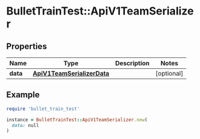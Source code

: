 # BulletTrainTest::ApiV1TeamSerializer

## Properties

| Name | Type | Description | Notes |
| ---- | ---- | ----------- | ----- |
| **data** | [**ApiV1TeamSerializerData**](ApiV1TeamSerializerData.md) |  | [optional] |

## Example

```ruby
require 'bullet_train_test'

instance = BulletTrainTest::ApiV1TeamSerializer.new(
  data: null
)
```

